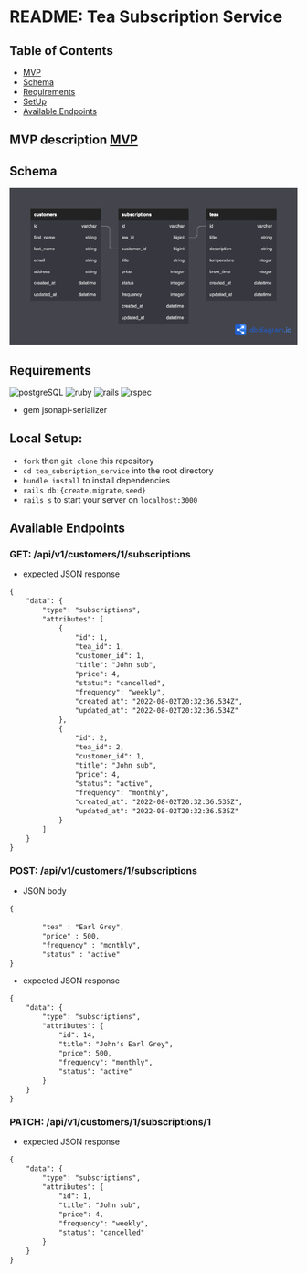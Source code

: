 # README: Tea Subscription Service
## **Table of Contents**
- [MVP](#mvp-description)
- [Schema](#schema)
- [Requirements](#requirements)
- [SetUp](#usage-instructions)
- [Available Endpoints](#available-endpoints)

## **MVP description [MVP](./docs/MVP.md)**

## **Schema**
![plot](./docs/tea_schema.png)

## **Requirements**
![postgreSQL](https://img.shields.io/badge/PostgreSQL-316192?style=for-the-badge&logo=postgresql&logoColor=white)
![ruby](https://img.shields.io/badge/Ruby-2.7.2-red)
![rails](https://img.shields.io/badge/Rails-5.2.8-red)
![rspec](https://img.shields.io/badge/RSpec-3.11.0-green)
- gem jsonapi-serializer

## Local Setup:
- `fork` then `git clone` this repository
- `cd tea_subsription_service` into the root directory
- `bundle install` to install dependencies
- `rails db:{create,migrate,seed}`
- `rails s` to start your server on `localhost:3000`

## **Available Endpoints**
### GET: /api/v1/customers/1/subscriptions
- expected JSON response
```
{
    "data": {
        "type": "subscriptions",
        "attributes": [
            {
                "id": 1,
                "tea_id": 1,
                "customer_id": 1,
                "title": "John sub",
                "price": 4,
                "status": "cancelled",
                "frequency": "weekly",
                "created_at": "2022-08-02T20:32:36.534Z",
                "updated_at": "2022-08-02T20:32:36.534Z"
            },
            {
                "id": 2,
                "tea_id": 2,
                "customer_id": 1,
                "title": "John sub",
                "price": 4,
                "status": "active",
                "frequency": "monthly",
                "created_at": "2022-08-02T20:32:36.535Z",
                "updated_at": "2022-08-02T20:32:36.535Z"
            }
        ]
    }
}
```

### POST: /api/v1/customers/1/subscriptions
- JSON body
```
{

        "tea" : "Earl Grey",
        "price" : 500,
        "frequency" : "monthly",
        "status" : "active"
}
```
- expected JSON response
```
{
    "data": {
        "type": "subscriptions",
        "attributes": {
            "id": 14,
            "title": "John's Earl Grey",
            "price": 500,
            "frequency": "monthly",
            "status": "active"
        }
    }
}
```

### PATCH: /api/v1/customers/1/subscriptions/1
- expected JSON response
```
{
    "data": {
        "type": "subscriptions",
        "attributes": {
            "id": 1,
            "title": "John sub",
            "price": 4,
            "frequency": "weekly",
            "status": "cancelled"
        }
    }
}
```
